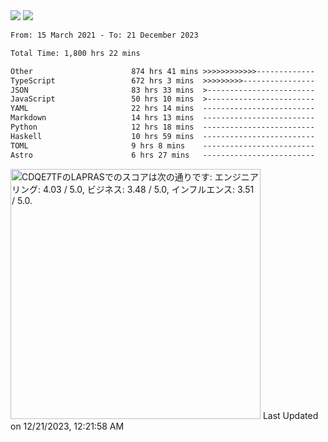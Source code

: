 <div>
  <img src="https://github-readme-stats.vercel.app/api?username=naporin0624&count_private=true&show_icons=true" />
  <img src="https://github-readme-stats.vercel.app/api/top-langs/?username=naporin0624&layout=compact&hide=css" />
  <!--START_SECTION:waka-->

```txt
From: 15 March 2021 - To: 21 December 2023

Total Time: 1,800 hrs 22 mins

Other                      874 hrs 41 mins >>>>>>>>>>>>-------------   48.58 %
TypeScript                 672 hrs 3 mins  >>>>>>>>>----------------   37.33 %
JSON                       83 hrs 33 mins  >------------------------   04.64 %
JavaScript                 50 hrs 10 mins  >------------------------   02.79 %
YAML                       22 hrs 14 mins  -------------------------   01.24 %
Markdown                   14 hrs 13 mins  -------------------------   00.79 %
Python                     12 hrs 18 mins  -------------------------   00.68 %
Haskell                    10 hrs 59 mins  -------------------------   00.61 %
TOML                       9 hrs 8 mins    -------------------------   00.51 %
Astro                      6 hrs 27 mins   -------------------------   00.36 %
```

<!--END_SECTION:waka-->
  
  <!--START_SECTION:lapras-card-->
<p ><a href="https://lapras.com/public/CDQE7TF" target="_blank" rel="noopener noreferrer"><img alt="CDQE7TFのLAPRASでのスコアは次の通りです: エンジニアリング: 4.03 / 5.0, ビジネス: 3.48 / 5.0, インフルエンス: 3.51 / 5.0." src="https://lapras-card-generator.vercel.app/api/svg?e=4.03&b=3.48&i=3.51&b1=%23232323&b2=%236d6d6d&i1=%23212121&i2=%23818181&l=ja" width="400" ></a>  
Last Updated on 12/21/2023, 12:21:58 AM</p>
<!--END_SECTION:lapras-card-->
</div>
